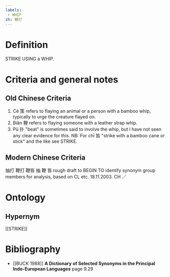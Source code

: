 ```yaml
---
labels: 
 - WHIP
zh: 鞭打 
---
```


# Definition
STRIKE USING a WHIP.
# Criteria and general notes
## Old Chinese Criteria
1. Cè 策 refers to flaying an animal or a person with a bamboo whip, typically to urge the creature flayed on.
2. Biān 鞭 refers to flaying someone with a leather strap whip.
3. Pū 扑 "beat" is sometimes said to involve the whip, but I have not seen any clear evidence for this.
NB: For chī 笞 "strike with a bamboo cane or stick" and the like see STRIKE.
## Modern Chinese Criteria
抽打
鞭打
鞭笞
抽
鞭
笞
rough draft to BEGIN TO identify synonym group members for analysis, based on CL etc. 18.11.2003. CH ／
# Ontology

## Hypernym
[[STRIKE]]
# Bibliography
- [[BUCK 1988]]
**A Dictionary of Selected Synonyms in the Principal Indo-European Languages** page 9.29
